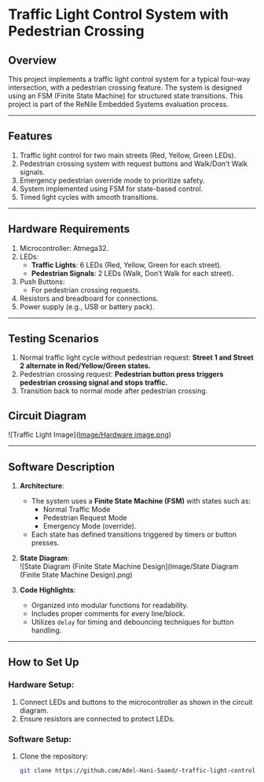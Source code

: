 # Traffic Light Control System with Pedestrian Crossing

## Overview
This project implements a traffic light control system for a typical four-way intersection, with a pedestrian crossing feature. The system is designed using an FSM (Finite State Machine) for structured state transitions. This project is part of the ReNile Embedded Systems evaluation process.

---

## Features
1. Traffic light control for two main streets (Red, Yellow, Green LEDs).
2. Pedestrian crossing system with request buttons and Walk/Don't Walk signals.
3. Emergency pedestrian override mode to prioritize safety.
4. System implemented using FSM for state-based control.
5. Timed light cycles with smooth transitions.

---

## Hardware Requirements
1. Microcontroller: Atmega32.
2. LEDs:
   - **Traffic Lights**: 6 LEDs (Red, Yellow, Green for each street).
   - **Pedestrian Signals**: 2 LEDs (Walk, Don’t Walk for each street).
3. Push Buttons:
   - For pedestrian crossing requests.
4. Resistors and breadboard for connections.
5. Power supply (e.g., USB or battery pack).

---

## Testing Scenarios
1. Normal traffic light cycle without pedestrian request:
**Street 1 and Street 2 alternate in Red/Yellow/Green states.**
2. Pedestrian crossing request:
**Pedestrian button press triggers pedestrian crossing signal and stops traffic.**
3. Transition back to normal mode after pedestrian crossing.



## Circuit Diagram
![Traffic Light Image]([Image/Hardware image.png](https://github.com/Adel-Hani-Saaed/-traffic-light-control-system-for-a-typical-four-way-intersection-including-a-pedestrian-crossing/blob/main/Image/Hardware%20image.png?raw=true))

---

## Software Description
1. **Architecture**:  
   - The system uses a **Finite State Machine (FSM)** with states such as:
     - Normal Traffic Mode
     - Pedestrian Request Mode
     - Emergency Mode (override).
   - Each state has defined transitions triggered by timers or button presses.

2. **State Diagram**:  
![State Diagram (Finite State Machine Design](Image/State Diagram (Finite State Machine Design).png)

3. **Code Highlights**:
   - Organized into modular functions for readability.
   - Includes proper comments for every line/block.
   - Utilizes `delay` for timing and debouncing techniques for button handling.

---

## How to Set Up
### Hardware Setup:
1. Connect LEDs and buttons to the microcontroller as shown in the circuit diagram.
2. Ensure resistors are connected to protect LEDs.

### Software Setup:
1. Clone the repository:
   ```bash
   git clone https://github.com/Adel-Hani-Saaed/-traffic-light-control-system-for-a-typical-four-way-intersection-including-a-pedestrian-crossing.git
